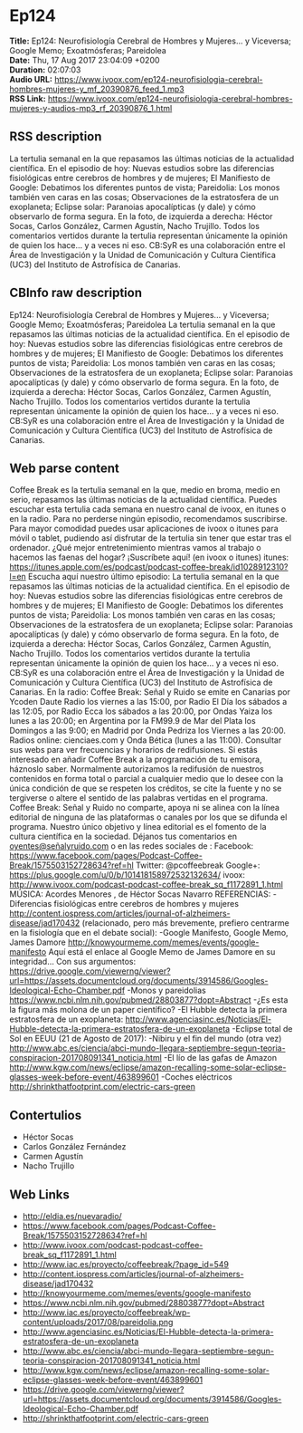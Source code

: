 # Ep124  
**Title:** Ep124: Neurofisiología Cerebral de Hombres y Mujeres... y Viceversa; Google Memo; Exoatmósferas; Pareidolea  
**Date:** Thu, 17 Aug 2017 23:04:09 +0200  
**Duration:** 02:07:03  
**Audio URL:** https://www.ivoox.com/ep124-neurofisiologia-cerebral-hombres-mujeres-y_mf_20390876_feed_1.mp3  
**RSS Link:** https://www.ivoox.com/ep124-neurofisiologia-cerebral-hombres-mujeres-y-audios-mp3_rf_20390876_1.html  

## RSS description
La tertulia semanal en la que repasamos las últimas noticias de la actualidad científica. En el episodio de hoy: Nuevas estudios sobre las diferencias fisiológicas entre cerebros de hombres y de mujeres; El Manifiesto de Google: Debatimos los diferentes puntos de vista; Pareidolia: Los monos también ven caras en las cosas; Observaciones de la estratosfera de un exoplaneta; Eclipse solar: Paranoias apocalípticas (y dale) y cómo observarlo de forma segura. En la foto, de izquierda a derecha: Héctor Socas, Carlos González, Carmen Agustín, Nacho Trujillo. Todos los comentarios vertidos durante la tertulia representan únicamente la opinión de quien los hace… y a veces ni eso. CB:SyR es una colaboración entre el Área de Investigación y la Unidad de Comunicación y Cultura Científica (UC3) del Instituto de Astrofísica de Canarias.

## CBInfo raw description
Ep124: Neurofisiología Cerebral de Hombres y Mujeres... y Viceversa; Google Memo; Exoatmósferas; Pareidolea
La tertulia semanal en la que repasamos las últimas noticias de la actualidad científica. En el episodio de hoy: Nuevas estudios sobre las diferencias fisiológicas entre cerebros de hombres y de mujeres; El Manifiesto de Google: Debatimos los diferentes puntos de vista; Pareidolia: Los monos también ven caras en las cosas; Observaciones de la estratosfera de un exoplaneta; Eclipse solar: Paranoias apocalípticas (y dale) y cómo observarlo de forma segura. En la foto, de izquierda a derecha: Héctor Socas, Carlos González, Carmen Agustín, Nacho Trujillo. Todos los comentarios vertidos durante la tertulia representan únicamente la opinión de quien los hace… y a veces ni eso. CB:SyR es una colaboración entre el Área de Investigación y la Unidad de Comunicación y Cultura Científica (UC3) del Instituto de Astrofísica de Canarias.


## Web parse content
Coffee Break es la tertulia semanal en la que, medio en broma, medio en serio, repasamos las últimas noticias de la actualidad científica. Puedes escuchar esta tertulia cada semana en nuestro canal de ivoox, en itunes o en la radio. Para no perderse ningún episodio, recomendamos suscribirse. Para mayor comodidad puedes usar aplicaciones de ivoox o itunes para móvil o tablet, pudiendo así disfrutar de la tertulia sin tener que estar tras el ordenador. ¿Qué mejor entretenimiento mientras vamos al trabajo o hacemos las faenas del hogar? ¡Suscríbete aquí! (en ivoox o itunes) itunes: https://itunes.apple.com/es/podcast/podcast-coffee-break/id1028912310?l=en Escucha aquí nuestro último episodio: La tertulia semanal en la que repasamos las últimas noticias de la actualidad científica. En el episodio de hoy: Nuevas estudios sobre las diferencias fisiológicas entre cerebros de hombres y de mujeres; El Manifiesto de Google: Debatimos los diferentes puntos de vista; Pareidolia: Los monos también ven caras en las cosas; Observaciones de la estratosfera de un exoplaneta; Eclipse solar: Paranoias apocalípticas (y dale) y cómo observarlo de forma segura. En la foto, de izquierda a derecha: Héctor Socas, Carlos González, Carmen Agustín, Nacho Trujillo. Todos los comentarios vertidos durante la tertulia representan únicamente la opinión de quien los hace… y a veces ni eso. CB:SyR es una colaboración entre el Área de Investigación y la Unidad de Comunicación y Cultura Científica (UC3) del Instituto de Astrofísica de Canarias. En la radio: Coffee Break: Señal y Ruido se emite en Canarias por Ycoden Daute Radio los viernes a las 15:00, por Radio El Día los sábados a las 12:05, por Radio Ecca los sábados a las 20:00, por Ondas Yaiza los lunes a las 20:00; en Argentina por la FM99.9 de Mar del Plata los Domingos a las 9:00; en Madrid por Onda Pedriza los Viernes a las 20:00. Radios online: cienciaes.com y Onda Bética (lunes a las 11:00). Consultar sus webs para ver frecuencias y horarios de redifusiones. Si estás interesado en añadir Coffee Break a la programación de tu emisora, háznoslo saber. Normalmente autorizamos la redifusión de nuestros contenidos en forma total o parcial a cualquier medio que lo desee con la única condición de que se respeten los créditos, se cite la fuente y no se tergiverse o altere el sentido de las palabras vertidas en el programa. Coffee Break: Señal y Ruido no comparte, apoya ni se alinea con la línea editorial de ninguna de las plataformas o canales por los que se difunda el programa. Nuestro único objetivo y línea editorial es el fomento de la cultura científica en la sociedad. Déjanos tus comentarios en oyentes@señalyruido.com o en las redes sociales de : Facebook: https://www.facebook.com/pages/Podcast-Coffee-Break/1575503152728634?ref=hl Twitter: @pcoffeebreak Google+: https://plus.google.com/u/0/b/101418158972532132634/ ivoox: http://www.ivoox.com/podcast-podcast-coffee-break_sq_f1172891_1.html MÚSICA: Acordes Menores , de Héctor Socas Navarro REFERENCIAS: -Diferencias fisiológicas entre cerebros de hombres y mujeres http://content.iospress.com/articles/journal-of-alzheimers-disease/jad170432 (relacionado, pero más brevemente, prefiero centrarme en la fisiología que en el debate social): -Google Manifesto, Google Memo, James Damore http://knowyourmeme.com/memes/events/google-manifesto Aquí está el enlace al Google Memo de James Damore en su integridad… Con sus argumentos: https://drive.google.com/viewerng/viewer?url=https://assets.documentcloud.org/documents/3914586/Googles-Ideological-Echo-Chamber.pdf -Monos y pareidolias https://www.ncbi.nlm.nih.gov/pubmed/28803877?dopt=Abstract -¿Es esta la figura más molona de un paper científico? -El Hubble detecta la primera estratosfera de un exoplaneta: http://www.agenciasinc.es/Noticias/El-Hubble-detecta-la-primera-estratosfera-de-un-exoplaneta -Eclipse total de Sol en EEUU (21 de Agosto de 2017): -Nibiru y el fin del mundo (otra vez) http://www.abc.es/ciencia/abci-mundo-llegara-septiembre-segun-teoria-conspiracion-201708091341_noticia.html -El lío de las gafas de Amazon http://www.kgw.com/news/eclipse/amazon-recalling-some-solar-eclipse-glasses-week-before-event/463899601 -Coches eléctricos http://shrinkthatfootprint.com/electric-cars-green

## Contertulios
- Héctor Socas
- Carlos González Fernández
- Carmen Agustín
- Nacho Trujillo
## Web Links
- http://eldia.es/nuevaradio/
- https://www.facebook.com/pages/Podcast-Coffee-Break/1575503152728634?ref=hl
- http://www.ivoox.com/podcast-podcast-coffee-break_sq_f1172891_1.html
- http://www.iac.es/proyecto/coffeebreak/?page_id=549
- http://content.iospress.com/articles/journal-of-alzheimers-disease/jad170432
- http://knowyourmeme.com/memes/events/google-manifesto
- https://www.ncbi.nlm.nih.gov/pubmed/28803877?dopt=Abstract
- http://www.iac.es/proyecto/coffeebreak/wp-content/uploads/2017/08/pareidolia.png
- http://www.agenciasinc.es/Noticias/El-Hubble-detecta-la-primera-estratosfera-de-un-exoplaneta
- http://www.abc.es/ciencia/abci-mundo-llegara-septiembre-segun-teoria-conspiracion-201708091341_noticia.html
- http://www.kgw.com/news/eclipse/amazon-recalling-some-solar-eclipse-glasses-week-before-event/463899601
- https://drive.google.com/viewerng/viewer?url=https://assets.documentcloud.org/documents/3914586/Googles-Ideological-Echo-Chamber.pdf
- http://shrinkthatfootprint.com/electric-cars-green